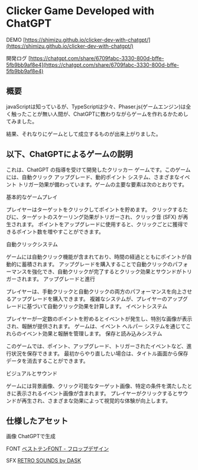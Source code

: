 # Clicker Game Developed with ChatGPT

DEMO
[https://shimizu.github.io/clicker-dev-with-chatgpt/](https://shimizu.github.io/clicker-dev-with-chatgpt/)

開発ログ
[https://chatgpt.com/share/6709fabc-3330-800d-bffe-5fb9bb9af8e4](https://chatgpt.com/share/6709fabc-3330-800d-bffe-5fb9bb9af8e4)


## 概要

javaScriptは知っているが、TypeScriptは少々、Phaser.js(ゲームエンジン)は全く触ったことが無い人間が、ChatGPTに教わりながらゲームを作れるかためしてみました。

結果、それなりにゲームとして成立するものが出来上がりました。

## 以下、ChatGPTによるゲームの説明

これは、ChatGPT の指導を受けて開発したクリッカー ゲームです。このゲームには、自動クリック アップグレード、動的ポイント システム、さまざまなイベント トリガー効果が備わっています。ゲームの主要な要素は次のとおりです。

基本的なゲームプレイ

プレイヤーはターゲットをクリックしてポイントを貯めます。
クリックするたびに、ターゲットのスケーリング効果がトリガーされ、クリック音 (SFX) が再生されます。
ポイントをアップグレードに使用すると、クリックごとに獲得できるポイント数を増やすことができます。

自動クリックシステム

ゲームには自動クリック機能が含まれており、時間の経過とともにポイントが自動的に蓄積されます。
アップグレードを購入することで自動クリックのパフォーマンスを強化でき、自動クリックが完了するとクリック効果とサウンドがトリガーされます。
アップグレードと進行

プレイヤーは、手動クリックと自動クリックの両方のパフォーマンスを向上させるアップグレードを購入できます。
複雑なシステムが、プレイヤーのアップグレードに基づいて自動クリック効果を計算します。
イベントシステム

プレイヤーが一定数のポイントを貯めるとイベントが発生し、特別な画像が表示され、報酬が提供されます。
ゲームは、イベント ヘルパー システムを通じてこれらのイベント効果と報酬を管理します。
保存と読み込みシステム

このゲームでは、ポイント、アップグレード、トリガーされたイベントなど、進行状況を保存できます。
最初からやり直したい場合は、タイトル画面から保存データを消去することができます。

ビジュアルとサウンド

ゲームには背景画像、クリック可能なターゲット画像、特定の条件を満たしたときに表示されるイベント画像が含まれます。
プレイヤーがクリックするとサウンドが再生され、さまざまな効果によって視覚的な体験が向上します。


## 仕様したアセット

画像
ChatGPTで生成

FONT
[ベストテンFONT - フロップデザイン](https://flopdesign.booth.pm/items/2747965)

SFX
[RETRO SOUNDS by DASK](https://dagurasusk.itch.io/retrosounds)